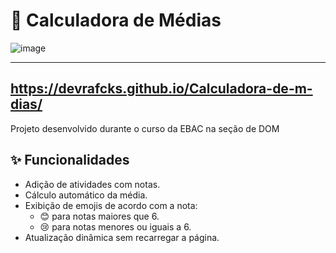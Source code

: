 # 📘 Calculadora de Médias
![image](https://github.com/user-attachments/assets/1981c67f-8294-4aad-a79f-f34514cf337d)

---
https://devrafcks.github.io/Calculadora-de-m-dias/
---
Projeto desenvolvido durante o curso da EBAC na seção de DOM

## ✨ Funcionalidades

- Adição de atividades com notas.
- Cálculo automático da média.
- Exibição de emojis de acordo com a nota:
  - 😊 para notas maiores que 6.
  - 😢 para notas menores ou iguais a 6.
- Atualização dinâmica sem recarregar a página.


